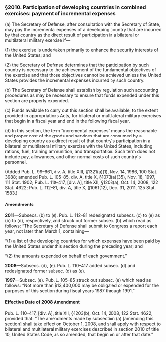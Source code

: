 ### §2010. Participation of developing countries in combined exercises: payment of incremental expenses ###

(a) The Secretary of Defense, after consultation with the Secretary of State, may pay the incremental expenses of a developing country that are incurred by that country as the direct result of participation in a bilateral or multilateral military exercise if—

(1) the exercise is undertaken primarily to enhance the security interests of the United States; and

(2) the Secretary of Defense determines that the participation by such country is necessary to the achievement of the fundamental objectives of the exercise and that those objectives cannot be achieved unless the United States provides the incremental expenses incurred by such country.

(b) The Secretary of Defense shall establish by regulation such accounting procedures as may be necessary to ensure that funds expended under this section are properly expended.

(c) Funds available to carry out this section shall be available, to the extent provided in appropriations Acts, for bilateral or multilateral military exercises that begin in a fiscal year and end in the following fiscal year.

(d) In this section, the term “incremental expenses” means the reasonable and proper cost of the goods and services that are consumed by a developing country as a direct result of that country's participation in a bilateral or multilateral military exercise with the United States, including rations, fuel, training ammunition, and transportation. Such term does not include pay, allowances, and other normal costs of such country's personnel.

(Added Pub. L. 99–661, div. A, title XIII, §1321(a)(1), Nov. 14, 1986, 100 Stat. 3988; amended Pub. L. 105–85, div. A, title X, §1073(a)(35), Nov. 18, 1997, 111 Stat. 1902; Pub. L. 110–417, [div. A], title XII, §1203(a), Oct. 14, 2008, 122 Stat. 4622; Pub. L. 112–81, div. A, title X, §1061(12), Dec. 31, 2011, 125 Stat. 1583.)

#### Amendments ####

**2011**—Subsecs. (b) to (e). Pub. L. 112–81 redesignated subsecs. (c) to (e) as (b) to (d), respectively, and struck out former subsec. (b) which read as follows: “The Secretary of Defense shall submit to Congress a report each year, not later than March 1, containing—

“(1) a list of the developing countries for which expenses have been paid by the United States under this section during the preceding year; and

“(2) the amounts expended on behalf of each government.”

**2008**—Subsecs. (d), (e). Pub. L. 110–417 added subsec. (d) and redesignated former subsec. (d) as (e).

**1997**—Subsec. (e). Pub. L. 105–85 struck out subsec. (e) which read as follows: “Not more than $13,400,000 may be obligated or expended for the purposes of this section during fiscal years 1987 through 1991.”

#### Effective Date of 2008 Amendment ####

Pub. L. 110–417, [div. A], title XII, §1203(b), Oct. 14, 2008, 122 Stat. 4622, provided that: “The amendments made by subsection (a) [amending this section] shall take effect on October 1, 2008, and shall apply with respect to bilateral and multilateral military exercises described in section 2010 of title 10, United States Code, as so amended, that begin on or after that date.”